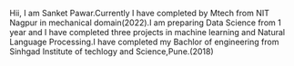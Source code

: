 Hii, I am Sanket Pawar.Currently I have completed by Mtech from NIT Nagpur in mechanical domain(2022).I am preparing Data Science from 1 year and
I have completed three projects in machine learning and Natural Language Processing.I have completed my Bachlor of engineering from Sinhgad Institute 
of techlogy and Science,Pune.(2018)


<!---
Sanketpawar123/Sanketpawar123 is a ✨ special ✨ repository because its `README.md` (this file) appears on your GitHub profile.
You can click the Preview link to take a look at your changes.
--->
